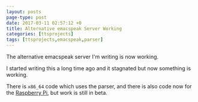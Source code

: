 ```yaml
---
layout: posts
page-type: post
date: 2017-03-11 02:57:12 +0
title: Alternative emacspeak Server Working
categories: [ttsprojects]
tags: [ttsprojects,emacspeak,parser]
---
```


The alternative emacspeak server I'm writing is now working.

I started writing this a long time ago and it stagnated but now something is working.

There is `x86_64` code which uses the parser, and there is also code now for the [Raspberry 
Pi][rpi], but 
work is still in beta.

[rpi]: https://www.raspberrypi.org/

